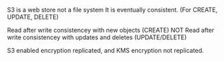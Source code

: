 S3 is a web store not a file system
It is eventually consistent. (For CREATE, UPDATE, DELETE)

Read after write consistencey with new objects (CREATE)
NOT Read after write consistencey with updates and deletes (UPDATE/DELETE)

S3 enabled encryption replicated, and KMS encryption not replicated.